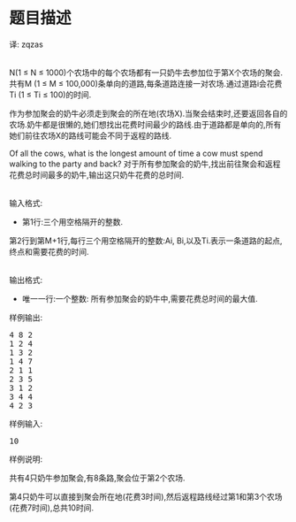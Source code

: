 # 题目描述


<p>
译: zqzas
</p>
<p>
<br/>
N(1 ≤ N ≤ 1000)个农场中的每个农场都有一只奶牛去参加位于第X个农场的聚会.共有M (1 ≤ M ≤ 100,000)条单向的道路,每条道路连接一对农场.通过道路i会花费Ti (1 ≤ Ti ≤ 100)的时间.
</p>
<p>
作为参加聚会的奶牛必须走到聚会的所在地(农场X).当聚会结束时,还要返回各自的农场.奶牛都是很懒的,她们想找出花费时间最少的路线.由于道路都是单向的,所有她们前往农场X的路线可能会不同于返程的路线.
</p>
<p>
Of all the cows, what is the longest amount of time a cow must spend walking to the party and back? 对于所有参加聚会的奶牛,找出前往聚会和返程花费总时间最多的奶牛,输出这只奶牛花费的总时间.
</p>
<p>
<br/>
输入格式:
</p>
<ul>
<li>
第1行:三个用空格隔开的整数.
</li>
</ul>
<p>
第2行到第M+1行,每行三个用空格隔开的整数:Ai, Bi,以及Ti.表示一条道路的起点,终点和需要花费的时间.
</p>
<p>
<br/>
输出格式:
</p>
<ul>
<li>
唯一一行:一个整数: 所有参加聚会的奶牛中,需要花费总时间的最大值.
</li>
</ul>
<p>
样例输出:
</p>
<pre>4 8 2
1 2 4
1 3 2
1 4 7
2 1 1
2 3 5
3 1 2
3 4 4
4 2 3
</pre>
<p>
样例输入:
</p>
<pre>10
</pre>
<p>
样例说明:
</p>
<p>
共有4只奶牛参加聚会,有8条路,聚会位于第2个农场.
</p>
<p>
第4只奶牛可以直接到聚会所在地(花费3时间),然后返程路线经过第1和第3个农场(花费7时间),总共10时间.
</p>

